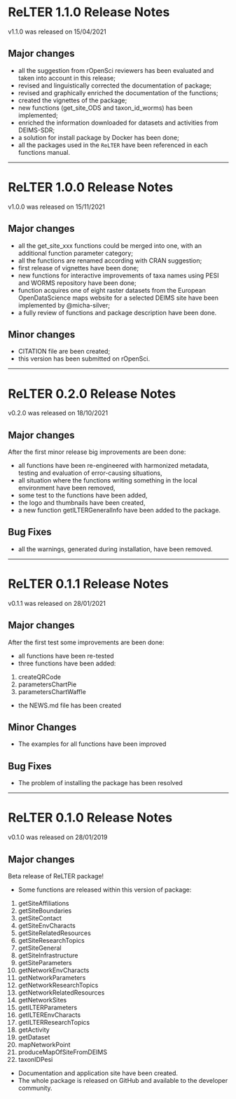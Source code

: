 # ReLTER 1.1.0 Release Notes

v1.1.0 was released on 15/04/2021

## Major changes

* all the suggestion from rOpenSci reviewers has been evaluated and taken into account in this release;
* revised and linguistically corrected the documentation of package;
* revised and graphically enriched the documentation of the functions;
* created the vignettes of the package;
* new functions (get_site_ODS and taxon_id_worms) has been implemented;
* enriched the information downloaded for datasets and activities from DEIMS-SDR;
* a solution for install package by Docker has been done;
* all the packages used in the `ReLTER` have been referenced in each functions manual.


________________________________________________________________________________

# ReLTER 1.0.0 Release Notes

v1.0.0 was released on 15/11/2021

## Major changes

* all the get_site_xxx functions could be merged into one, with an additional function parameter category;
* all the functions are renamed according with CRAN suggestion;
* first release of vignettes have been done;
* new functions for interactive improvements of taxa names using PESI and WORMS repository have been done;
* function acquires one of eight raster datasets from the European OpenDataScience maps website for a selected DEIMS site have been implemented by @micha-silver;
* a fully review of functions and package description have been done.

## Minor changes

* CITATION file are been created;
* this version has been submitted on rOpenSci.

________________________________________________________________________________

# ReLTER 0.2.0 Release Notes

v0.2.0 was released on 18/10/2021

## Major changes

After the first minor release big improvements are been done:
* all functions have been re-engineered with harmonized metadata, testing and evaluation of error-causing situations,
* all situation where the functions writing something in the local environment have been removed,
* some test to the functions have been added,
* the logo and thumbnails have been created,
* a new function getILTERGeneralInfo have been added to the package.

## Bug Fixes

* all the warnings, generated during installation, have been removed.

________________________________________________________________________________

# ReLTER 0.1.1 Release Notes

v0.1.1 was released on 28/01/2021

## Major changes

After the first test some improvements are been done:
* all functions have been re-tested
* three functions have been added:
1. createQRCode
2. parametersChartPie
3. parametersChartWaffle
* the NEWS.md file has been created

## Minor Changes

* The examples for all functions have been improved

## Bug Fixes

* The problem of installing the package has been resolved

________________________________________________________________________________

# ReLTER 0.1.0 Release Notes

v0.1.0 was released on 28/01/2019

## Major changes

Beta release of ReLTER package!

* Some functions are released within this version of package:
1. getSiteAffiliations
2. getSiteBoundaries
3. getSiteContact
4. getSiteEnvCharacts
5. getSiteRelatedResources
6. getSiteResearchTopics
7. getSiteGeneral
8. getSiteInfrastructure
9. getSiteParameters
10. getNetworkEnvCharacts
11. getNetworkParameters
12. getNetworkResearchTopics
13. getNetworkRelatedResources
14. getNetworkSites
15. getILTERParameters
16. getILTEREnvCharacts
17. getILTERResearchTopics
18. getActivity
19. getDataset
20. mapNetworkPoint
21. produceMapOfSiteFromDEIMS
22. taxonIDPesi
* Documentation and application site have been created.
* The whole package is released on GitHub and available to the developer community.

